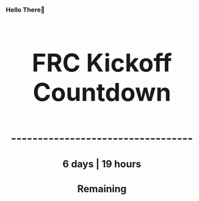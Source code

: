 ### Hello There👋

<!---START-TIMER--->
<h3 align='center' style='font-size: 64px;'>FRC Kickoff Countdown</h3>
<h3 align='center' style='font-size: 30px;'>----------------------------------</h3>
<h3 align='center' style='font-size: 25px;'>6 days | 19 hours</h3>
<h3 align='center' style='font-size: 25px;'>Remaining</h3>
<!---END-TIMER--->
